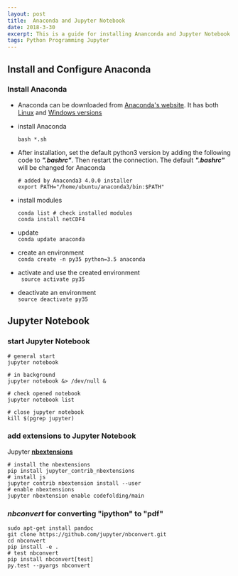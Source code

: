 ```yaml
---
layout: post  
title:  Anaconda and Jupyter Notebook  
date: 2018-3-30  
excerpt: This is a guide for installing Ananconda and Jupyter Notebook  
tags: Python Programming Jupyter
---
```


## Install and Configure Anaconda

### Install Anaconda
-   Anaconda can be downloaded from [Anaconda's website](https://www.continuum.io/downloads#_unix). It has both [Linux](http://repo.continuum.io/archive/Anaconda3-4.0.0-Linux-x86_64.sh) and [Windows versions](http://repo.continuum.io/archive/Anaconda3-4.0.0-Windows-x86_64.exe)
-   install Anaconda
    ``` 
    bash *.sh
    ```
-   After installation, set the default python3 version by adding the following code to ***".bashrc"***. Then restart the connection. The default ***".bashrc"*** will be changed for Anaconda
    ```
    # added by Anaconda3 4.0.0 installer
    export PATH="/home/ubuntu/anaconda3/bin:$PATH"

    ```
-   install modules
    ```
    conda list # check installed modules
    conda install netCDF4
    ```
-  update  
    ```conda update anaconda```
    
- create an environment  
    ```conda create -n py35 python=3.5 anaconda```
    
- activate and use the created environment  
   ``` source activate py35```
    
-  deactivate an environment    
    ```source deactivate py35```  

## Jupyter Notebook
### start Jupyter Notebook
```
# general start 
jupyter notebook

# in background
jupyter notebook &> /dev/null &

# check opened notebook
jupyter notebook list

# close jupyter notebook
kill $(pgrep jupyter)
```
### add extensions to Jupyter Notebook
Jupyter [**nbextensions**](https://github.com/ipython-contrib/jupyter_contrib_nbextensions/)
```shell
# install the nbextensions
pip install jupyter_contrib_nbextensions
# install js
jupyter contrib nbextension install --user
# enable nbextensions
jupyter nbextension enable codefolding/main

```

### ***nbconvert*** for converting "ipython" to "pdf"
```
sudo apt-get install pandoc
git clone https://github.com/jupyter/nbconvert.git
cd nbconvert
pip install -e .
# test nbconvert
pip install nbconvert[test]
py.test --pyargs nbconvert
```
